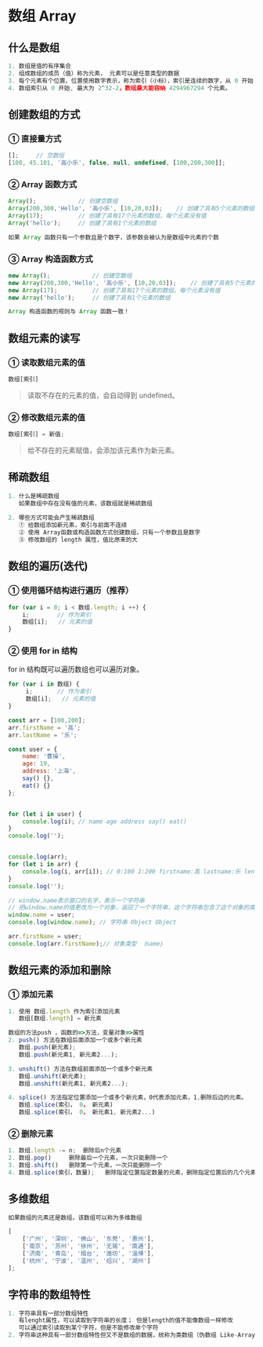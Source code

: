 # 数组 Array

## 什么是数组

```js
1. 数组是值的有序集合
2. 组成数组的成员（值）称为元素， 元素可以是任意类型的数据
3. 每个元素有个位置，位置使用数字表示，称为索引（小标），索引是连续的数字，从 0 开始
4. 数组索引从 0 开始, 最大为 2^32-2，数组最大能容纳 4294967294 个元素。
```

## 创建数组的方式

### ① 直接量方式

```js
[];		// 空数组
[100, 45.101, '高小乐', false, null, undefined, [100,200,300]];
```

### ② Array 函数方式

```js
Array();            // 创建空数组
Array(200,300,'Hello', '高小乐', [10,20,03]);	  // 创建了具有5个元素的数组
Array(17);			// 创建了具有17个元素的数组，每个元素没有值
Array('hello');     // 创建了具有1个元素的数组
```

```js
如果 Array 函数只有一个参数且是个数字，该参数会被认为是数组中元素的个数
```

### ③ Array 构造函数方式

```js
new Array();            // 创建空数组
new Array(200,300,'Hello', '高小乐', [10,20,03]);	  // 创建了具有5个元素的数组
new Array(17);			// 创建了具有17个元素的数组，每个元素没有值
new Array('hello');     // 创建了具有1个元素的数组
```

```js
Array 构造函数的规则与 Array 函数一致！
```

## 数组元素的读写

### ① 读取数组元素的值

```js
数组[索引]
```

> 读取不存在的元素的值，会自动得到 undefined。

### ② 修改数组元素的值

```js
数组[索引] = 新值;
```

> 给不存在的元素赋值，会添加该元素作为新元素。

## 稀疏数组

```js
1. 什么是稀疏数组
   如果数组中存在没有值的元素，该数组就是稀疏数组
   
2. 哪些方式可能会产生稀疏数组
   ① 给数组添加新元素，索引与前面不连续
   ② 使用 Array函数或构造函数方式创建数组，只有一个参数且是数字
   ③ 修改数组的 length 属性，值比原来的大
```

## 数组的遍历(迭代)

### ① 使用循环结构进行遍历（推荐）

```js
for (var i = 0; i < 数组.length; i ++) {
    i;  	  // 作为索引
    数组[i];   // 元素的值
}
```

### ② 使用 for in 结构

for in 结构既可以遍历数组也可以遍历对象。

```js
for (var i in 数组) {
     i;  	  // 作为索引
     数组[i];   // 元素的值
}
```

```js
const arr = [100,200];
arr.firstName = '高';
arr.lastName = '乐';

const user = {
    name: '曹操',
    age: 19,
    address: '上海',
    say() {},
    eat() {}
};


for (let i in user) {
    console.log(i); // name age address say() eat()
}
console.log('');


console.log(arr);
for (let i in arr) {
    console.log(i, arr[i]); // 0:100 1:200 firstname:高 lastname:乐 length没有遍历出来
}
console.log('');

// window.name表示窗口的名字，表示一个字符串
// 把window.name的值更改为一个对象，返回了一个字符串，这个字符串包含了这个对象的类型。
window.name = user;
console.log(window.name); // 字符串 Object Object

arr.firstName = user;
console.log(arr.firstName);// 对象类型 ｛name｝


```



## 数组元素的添加和删除

### ① 添加元素

```js
1. 使用 数组.length 作为索引添加元素
   数组[数组.length] = 新元素

数组的方法push ，函数的=>方法，变量对象=>属性
2. push() 方法在数组后面添加一个或多个新元素
   数组.push(新元素);
   数组.push(新元素1, 新元素2...);

3. unshift() 方法在数组前面添加一个或多个新元素
   数组.unshift(新元素);
   数组.unshift(新元素1, 新元素2...);

4. splice() 方法指定位置添加一个或多个新元素，0代表添加元素，1,删除后边的元素。
   数组.splice(索引， 0， 新元素)
   数组.splice(索引， 0， 新元素1, 新元素2...)
```

### ② 删除元素

```js
1. 数组.length -= n;  删除后n个元素
2. 数组.pop()		删除最后一个元素，一次只能删除一个
3. 数组.shift()	删除第一个元素，一次只能删除一个
4. 数组.splice(索引，数量);   删除指定位置指定数量的元素，删除指定位置后的几个元素。
```

## 多维数组

```js
如果数组的元素还是数组，该数组可以称为多维数组
```

```js
[
    ['广州', '深圳', '佛山', '东莞', '惠州'],
    ['南京', '苏州', '徐州', '无锡', '南通'],
    ['济南', '青岛', '烟台', '潍坊', '淄博'],
    ['杭州', '宁波', '温州', '绍兴', '湖州']
];
```

## 字符串的数组特性

```js
1. 字符串具有一部分数组特性
   有lenght属性，可以读取到字符串的长度； 但是length的值不能像数组一样修改
   可以通过索引读取到某个字符，但是不能修改单个字符
2. 字符串这种具有一部分数组特性但又不是数组的数据，统称为类数组（伪数组 Like-Array）   
```











